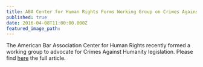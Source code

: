 ```yaml
---
title: ABA Center for Human Rights Forms Working Group on Crimes Against Humanity
published: true
date: 2016-04-08T11:00:00.000Z
featured_image_path:
---
```



The American Bar Association Center for Human Rights recently formed a working group to advocate for Crimes Against Humanity legislation. Please find [here](https://www.international-criminal-justice-today.org/news/aba-working-group-on-crimes-against-humanity/) the full article.
